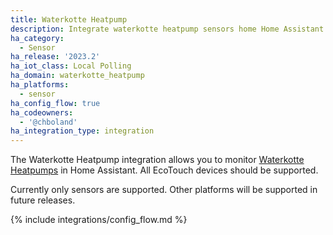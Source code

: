 ```yaml
---
title: Waterkotte Heatpump
description: Integrate waterkotte heatpump sensors home Home Assistant.
ha_category:
  - Sensor
ha_release: '2023.2'
ha_iot_class: Local Polling
ha_domain: waterkotte_heatpump
ha_platforms:
  - sensor
ha_config_flow: true
ha_codeowners:
  - '@chboland'
ha_integration_type: integration
---
```


The Waterkotte Heatpump integration allows you to monitor [Waterkotte Heatpumps](https://www.waterkotte.eu/heat-pumps) in Home Assistant. All EcoTouch devices should be supported.

Currently only sensors are supported. Other platforms will be supported in future releases.

{% include integrations/config_flow.md %}

